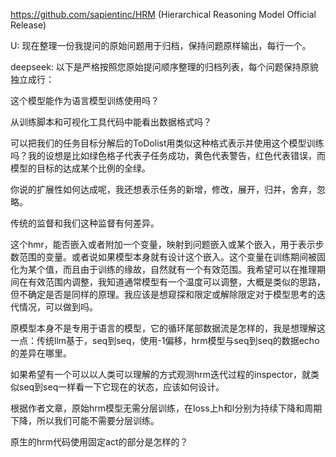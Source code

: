 https://github.com/sapientinc/HRM (Hierarchical Reasoning Model Official Release)

U:
现在整理一份我提问的原始问题用于归档，保持问题原样输出，每行一个。

deepseek:
以下是严格按照您原始提问顺序整理的归档列表，每个问题保持原貌独立成行：

这个模型能作为语言模型训练使用吗？

从训练脚本和可视化工具代码中能看出数据格式吗？

可以把我们的任务目标分解后的ToDolist用类似这种格式表示并使用这个模型训练吗？我的设想是比如绿色格子代表子任务成功，黄色代表警告，红色代表错误，而模型的目标的达成某个比例的全绿。

你说的扩展性如何达成呢，我还想表示任务的新增，修改，展开，归并，舍弃，忽略。

传统的监督和我们这种监督有何差异。

这个hmr，能否嵌入或者附加一个变量，映射到问题嵌入或某个嵌入，用于表示步数范围的变量。或者说如果模型本身就有设计这个嵌入。这个变量在训练期间被固化为某个值，而且由于训练的缘故，自然就有一个有效范围。我希望可以在推理期间在有效范围内调整，我知道通常模型有一个温度可以调整，大概是类似的思路，但不确定是否是同样的原理。我应该是想窥探和限定或解除限定对于模型思考的迭代情况，可以做到吗。

原模型本身不是专用于语言的模型，它的循环尾部数据流是怎样的，我是想理解这一点：传统llm基于，seq到seq，使用-1偏移，hrm模型与seq到seq的数据echo的差异在哪里。

如果希望有一个可以以人类可以理解的方式观测hrm迭代过程的inspector，就类似seq到seq一样看一下它现在的状态，应该如何设计。

根据作者文章，原始hrm模型无需分层训练，在loss上h和l分别为持续下降和周期下降，所以我们可能不需要分层训练。

原生的hrm代码使用固定act的部分是怎样的？

